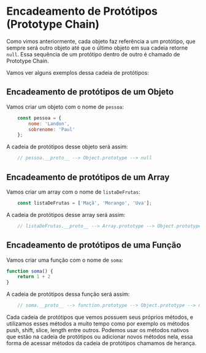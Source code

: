 # Encadeamento de Protótipos (Prototype Chain)

Como vimos anteriormente, cada objeto faz referência a um protótipo, que sempre será outro objeto até que o último objeto em sua cadeia retorne `null`. Essa sequência de um protótipo dentro de outro é chamado de Prototype Chain.

Vamos ver alguns exemplos dessa cadeia de protótipos:

## Encadeamento de protótipos de um Objeto

Vamos criar um objeto com o nome de `pessoa`:

```js
    const pessoa = {
        nome: 'Landon',
        sobrenome: 'Paul'
    };
```

A cadeia de protótipos desse objeto será assim:

```js
    // pessoa.__proto__ --> Object.prototype --> null
```

## Encadeamento de protótipos de um Array

Vamos criar um array com o nome de `listaDeFrutas`:

```js
    const listaDeFrutas = ['Maçã', 'Morango', 'Uva'];
```

A cadeia de protótipos desse array será assim:

```js
    // listaDeFrutas.__proto__ --> Array.prototype --> Object.prototype --> null
```

## Encadeamento de protótipos de uma Função

Vamos criar uma função com o nome de `soma`:

```js
function soma() {
    return 1 + 2
}
```

A cadeia de protótipos dessa função será assim:

```js
    // soma.__proto__ --> function.prototype --> Object.prototype --> null
```

Cada cadeia de protótipos que vemos possuem seus próprios métodos, e utilizamos esses métodos a muito tempo como por exemplo os métodos push, shift, slice, length entre outros. Podemos usar os métodos nativos que estão na cadeia de protótipos ou adicionar novos métodos nela, essa forma de acessar métodos da cadeia de protótipos chamamos de herança.